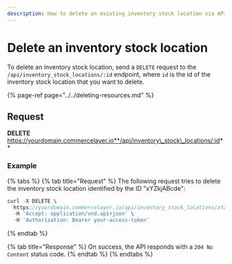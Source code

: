 ```yaml
---
description: How to delete an existing inventory stock location via API
---
```


# Delete an inventory stock location

To delete an inventory stock location, send a `DELETE` request to the `/api/inventory_stock_locations/:id` endpoint, where `id` is the id of the inventory stock location that you want to delete.

{% page-ref page="../../deleting-resources.md" %}

## Request

**DELETE** https://yourdomain.commercelayer.io**/api/inventory\_stock\_locations/:id**

### Example

{% tabs %}
{% tab title="Request" %}
The following request tries to delete the inventory stock location identified by the ID "xYZkjABcde":

```javascript
curl -X DELETE \
  https://yourdomain.commercelayer.io/api/inventory_stock_locations/xYZkjABcde \
  -H 'Accept: application/vnd.api+json' \
  -H 'Authorization: Bearer your-access-token'
```
{% endtab %}

{% tab title="Response" %}
On success, the API responds with a `204 No Content` status code.
{% endtab %}
{% endtabs %}

